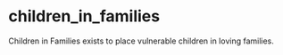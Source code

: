 # children_in_families
Children in Families exists to place vulnerable children in loving families.
